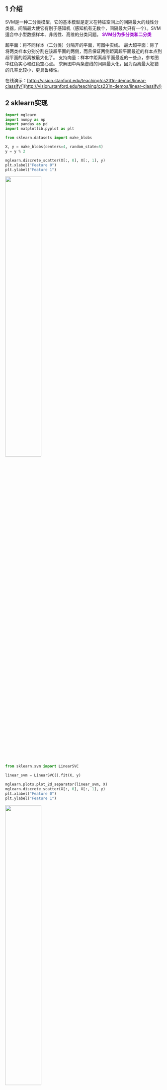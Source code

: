 ## 1 介绍

SVM是一种二分类模型，它的基本模型是定义在特征空间上的间隔最大的线性分类器，间隔最大使它有别于感知机（感知机有无数个，间隔最大只有一个）。SVM 适合中小型数据样本、非线性、高维的分类问题。
<font color=#9900CC><strong>SVM分为多分类和二分类</font></strong>

超平面：将不同样本（二分类）分隔开的平面，可图中实线。
最大超平面：除了将两类样本分别分割在该超平面的两侧，而且保证两侧距离超平面最近的样本点到超平面的距离被最大化了。
支持向量：样本中距离超平面最近的一些点，参考图中红色实心和红色空心点。
求解图中两条虚线的间隔最大化，因为距离最大犯错的几率比较小，更具鲁棒性。

在线演示：[http://vision.stanford.edu/teaching/cs231n-demos/linear-classify/](http://vision.stanford.edu/teaching/cs231n-demos/linear-classify/)






## 2 sklearn实现

```python
import mglearn
import numpy as np
import pandas as pd
import matplotlib.pyplot as plt
```


```python
from sklearn.datasets import make_blobs

X, y = make_blobs(centers=4, random_state=8)
y = y % 2

mglearn.discrete_scatter(X[:, 0], X[:, 1], y)
plt.xlabel("Feature 0")
plt.ylabel("Feature 1")
```

<img src ="https://img-blog.csdnimg.cn/aeb2deb768794921a73971031d7b4e56.png#pic_center" width = 48%>


```python
from sklearn.svm import LinearSVC

linear_svm = LinearSVC().fit(X, y)

mglearn.plots.plot_2d_separator(linear_svm, X)
mglearn.discrete_scatter(X[:, 0], X[:, 1], y)
plt.xlabel("Feature 0")
plt.ylabel("Feature 1")
```

<img src ="https://img-blog.csdnimg.cn/5bca957b861e4903870fba30269e028f.png#pic_center" width = 48%>


```python
from mpl_toolkits.mplot3d import Axes3D, axes3d

X_new = np.hstack([X, X[:, 1:] ** 2])       # 重组数据矩阵

figure = plt.figure()

# 3D可视化
ax = Axes3D(figure, elev=-152, azim=-26)
# 首先画出所有y==0的点，然后画出所有y==1的点
mask = y == 0
ax.scatter(X_new[mask, 0], X_new[mask, 1], X_new[mask, 2], c='b', cmap=mglearn.cm2, s=60)
ax.scatter(X_new[~mask, 0], X_new[~mask, 1], X_new[~mask, 2], c='r', marker='^', cmap=mglearn.cm2, s=60)
ax.set_xlabel("Feature 0")
ax.set_ylabel("Feature 1")
ax.set_zlabel("Feature1 ** 2")
```

<img src ="https://img-blog.csdnimg.cn/99469f75431046abb76ae1dd653ba7f2.png#pic_center" width = 48%>

```python
linear_svm_3d = LinearSVC().fit(X_new, y)
coef, intercept = linear_svm_3d.coef_.ravel(), linear_svm_3d.intercept_

# 显示线性决策边界
figure = plt.figure()
ax = Axes3D(figure, elev=-152, azim=-26)
xx = np.linspace(X_new[:, 0].min() - 2, X_new[:, 0] + 2, 50)
yy = np.linspace(X_new[:, 1].min() - 2, X_new[:, 1] + 2, 50)

XX, YY = np.meshgrid(xx, yy)
ZZ = (coef[0] * XX + coef[1] * YY + intercept) / -coef[2]
ax.plot_surface(XX, YY, ZZ, rstride=8, cstride=8, alpha=0.3)
ax.scatter(X_new[mask, 0], X_new[mask, 1], X_new[mask, 2], c='b', cmap=mglearn.cm2, s=60)
ax.scatter(X_new[~mask, 0], X_new[~mask, 1], X_new[~mask, 2], c='r', marker='^', cmap=mglearn.cm2, s=60)
ax.set_xlabel("Feature 0")
ax.set_ylabel("Feature 1")
ax.set_zlabel("Feature1 ** 2")
```

<img src ="https://img-blog.csdnimg.cn/ded12b038bb24146bf70f62c154dd2e4.png#pic_center" width = 48%>


```python
ZZ = YY ** 2
dec = linear_svm_3d.decision_function(np.c_[XX.ravel(), YY.ravel(), ZZ.ravel()])
plt.contourf(XX, YY, dec.reshape(XX.shape), levels=[dec.min(), 0, dec.max()], cmap=mglearn.cm2, alpha=0.5)

mglearn.discrete_scatter(X[:, 0], X[:, 1], y)
plt.xlabel("Feature 0")
plt.ylabel("Feature 1")
```

<img src ="https://img-blog.csdnimg.cn/a70d13e96f074086be81cccc8e621689.png#pic_center" width = 48%>


```python
from sklearn.svm import SVC 

X, y = mglearn.tools.make_handcrafted_dataset()
svm = SVC(kernel='rbf', C=10, gamma=0.1).fit(X, y)
mglearn.plots.plot_2d_separator(svm, X, eps=.5)
mglearn.discrete_scatter(X[:, 0], X[:, 1], y)
# 画出支持向量
sv = svm.support_vectors_
# 支持向量的类别标签由dual_coef_的正负号给出
sv_labels = svm.dual_coef_.ravel() > 0
mglearn.discrete_scatter(sv[:, 0], sv[:, 1], sv_labels, s=15, markeredgewidth=3)
plt.xlabel("Feature 0")
plt.ylabel("Feature 1")
```

<img src ="https://img-blog.csdnimg.cn/3aa137b2a5594a37aa6e15cd68596223.png#pic_center" width = 48%>


```python
fig, axes = plt.subplots(3, 3, figsize=(15, 10))

for ax, C in zip(axes, [-1, 0, 3]):
    for a, gamma in zip(ax, range(-1, 2)):
        mglearn.plots.plot_svm(log_C=C, log_gamma=gamma, ax=a)

axes[0, 0].legend(["Class 0", "Class 1", "sv class 0", "sv class 1"], ncol=4, loc=(.9, 1.2))
```

<img src ="https://img-blog.csdnimg.cn/ecea07de835b47d4a5dfcc099b1bb9e2.png#pic_center" width = 48%>

```python
from sklearn.datasets import load_breast_cancer
from sklearn.model_selection import train_test_split

cancer = load_breast_cancer()
X_train, X_test, y_train, y_test = train_test_split(cancer.data, cancer.target, random_state=0)

svc = SVC()
svc.fit(X_train, y_train)

print("Accuracy on training set: {:.3f}".format(svc.score(X_train, y_train)))
print("Accuracy on test set: {:.3f}".format(svc.score(X_test, y_test)))
```

> Accuracy on training set: 0.904
> Accuracy on test set: 0.937

```python
plt.plot(X_train.min(axis=0), 'o', label="min")
plt.plot(X_train.max(axis=0), '^', label="max")
plt.legend(loc=4)
plt.xlabel("Feature index")
plt.xlabel("Feature magnitude")
plt.yscale("log")
```

<img src ="https://img-blog.csdnimg.cn/67a7c73c827b4049a91c5b1d9c7d1ed9.png#pic_center" width = 48%>

```python
# 计算训练集中每个特征的最小值
min_on_training = X_train.min(axis=0)
# 计算训练集每个特征的范围（最大值-最小值）
range_on_training = (X_train - min_on_training).max(axis=0)

# 减去最小值，然后除以范围
# 这样每个特征都收min=0, max=1
X_train_scaled = (X_train - min_on_training) / range_on_training
print("Minimum for each feature\n{}".format(X_train_scaled.min(axis=0)))
print("Maximum for each feature\n{}".format(X_train_scaled.max(axis=0)))
```
> Minimum for each feature
> [0. 0. 0. 0. 0. 0. 0. 0. 0. 0. 0. 0. 0. 0. 0. 0. 0. 0. 0. 0. 0. 0. 0. 0.
>  0. 0. 0. 0. 0. 0.]
> Maximum for each feature
> [1. 1. 1. 1. 1. 1. 1. 1. 1. 1. 1. 1. 1. 1. 1. 1. 1. 1. 1. 1. 1. 1. 1. 1.
>  1. 1. 1. 1. 1. 1.]



```python
X_test_scaled = (X_test - min_on_training) / range_on_training
svc = SVC()
svc.fit(X_train_scaled, y_train)

print("Accuracy on training set: {:.3f}".format(svc.score(X_train_scaled, y_train)))
print("Accuracy on test set: {:.3f}".format(svc.score(X_test_scaled, y_test)))
```

Accuracy on training set: 0.984
Accuracy on test set: 0.972

```python
svc = SVC(C=1000)
svc.fit(X_train_scaled, y_train)

print("Accuracy on training set: {:.3f}".format(svc.score(X_train_scaled, y_train)))
print("Accuracy on test set: {:.3f}".format(svc.score(X_test_scaled, y_test)))
```
> Accuracy on training set: 1.000
> Accuracy on test set: 0.958


## 参考
- 机器学习算法原理笔记（一）—— SVM支持向量机：[https://www.jianshu.com/p/341c5edd85f5](https://www.jianshu.com/p/341c5edd85f5)
- 【机器学习】支持向量机：SVM,support vector machines：[https://www.jianshu.com/p/9f6e685d04f6](https://www.jianshu.com/p/9f6e685d04f6)
- SVM支持向量机：[https://www.cnblogs.com/steven-yang/p/5658362.html](https://www.cnblogs.com/steven-yang/p/5658362.html)
- 解密SVM系列（三）：SMO算法原理与实战求解：[https://blog.csdn.net/on2way/article/details/47730367](https://blog.csdn.net/on2way/article/details/47730367)
- 机器学习实战之SVM：[https://www.cnblogs.com/zy230530/p/6901277.html](https://www.cnblogs.com/zy230530/p/6901277.html)
- 支持向量机原理详解(八): 多类分类SVM：[https://zhuanlan.zhihu.com/p/66933242](https://zhuanlan.zhihu.com/p/66933242)
- 支持向量机原理详解(一): 间隔最大化，支持向量：[https://zhuanlan.zhihu.com/p/60743894](https://zhuanlan.zhihu.com/p/60743894)